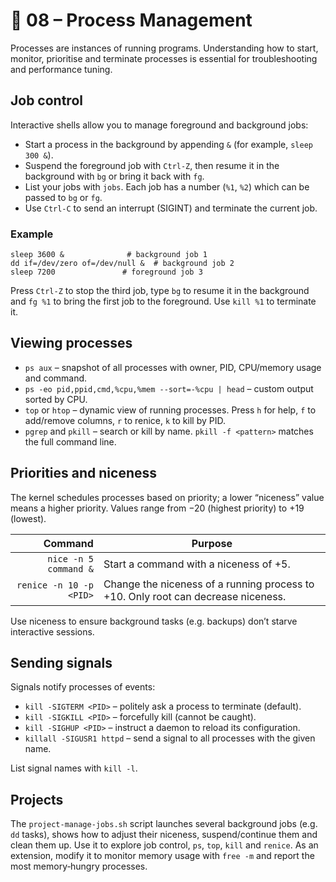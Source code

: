 # 📁 08 – Process Management

Processes are instances of running programs.  Understanding how to start, monitor, prioritise and terminate processes is essential for troubleshooting and performance tuning.

## Job control

Interactive shells allow you to manage foreground and background jobs:

- Start a process in the background by appending `&` (for example, `sleep 300 &`).
- Suspend the foreground job with `Ctrl‑Z`, then resume it in the background with `bg` or bring it back with `fg`.
- List your jobs with `jobs`.  Each job has a number (`%1`, `%2`) which can be passed to `bg` or `fg`.
- Use `Ctrl‑C` to send an interrupt (SIGINT) and terminate the current job.

### Example

    sleep 3600 &              # background job 1
    dd if=/dev/zero of=/dev/null &  # background job 2
    sleep 7200               # foreground job 3

Press `Ctrl‑Z` to stop the third job, type `bg` to resume it in the background and `fg %1` to bring the first job to the foreground.  Use `kill %1` to terminate it.

## Viewing processes

- `ps aux` – snapshot of all processes with owner, PID, CPU/memory usage and command.
- `ps -eo pid,ppid,cmd,%cpu,%mem --sort=-%cpu | head` – custom output sorted by CPU.
- `top` or `htop` – dynamic view of running processes.  Press `h` for help, `f` to add/remove columns, `r` to renice, `k` to kill by PID.
- `pgrep` and `pkill` – search or kill by name.  `pkill -f <pattern>` matches the full command line.

## Priorities and niceness

The kernel schedules processes based on priority; a lower “niceness” value means a higher priority.  Values range from −20 (highest priority) to +19 (lowest).

| Command | Purpose |
|-------:|---------|
| `nice -n 5 command &` | Start a command with a niceness of +5. |
| `renice -n 10 -p <PID>` | Change the niceness of a running process to +10.  Only root can decrease niceness. |

Use niceness to ensure background tasks (e.g. backups) don’t starve interactive sessions.

## Sending signals

Signals notify processes of events:

- `kill -SIGTERM <PID>` – politely ask a process to terminate (default).
- `kill -SIGKILL <PID>` – forcefully kill (cannot be caught).
- `kill -SIGHUP <PID>` – instruct a daemon to reload its configuration.
- `killall -SIGUSR1 httpd` – send a signal to all processes with the given name.

List signal names with `kill -l`.

## Projects

The `project-manage-jobs.sh` script launches several background jobs (e.g. `dd` tasks), shows how to adjust their niceness, suspend/continue them and clean them up.  Use it to explore job control, `ps`, `top`, `kill` and `renice`.  As an extension, modify it to monitor memory usage with `free -m` and report the most memory‑hungry processes.
